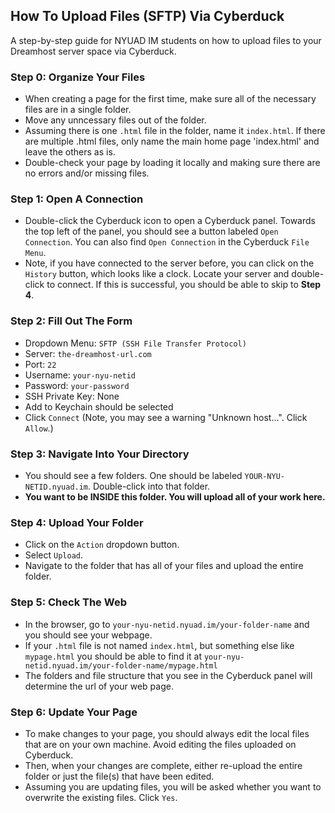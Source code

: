How To Upload Files (SFTP) Via Cyberduck
----------------------------------------

A step-by-step guide for NYUAD IM students on how to upload files to your Dreamhost server space via Cyberduck.

### Step 0: Organize Your Files
* When creating a page for the first time, make sure all of the necessary files are in a single folder.
* Move any unncessary files out of the folder.
* Assuming there is one `.html` file in the folder, name it `index.html`. If there are multiple .html files, only name the main home page 'index.html' and leave the others as is. 
* Double-check your page by loading it locally and making sure there are no errors and/or missing files.

### Step 1: Open A Connection 
* Double-click the Cyberduck icon to open a Cyberduck panel. Towards the top left of the panel, you should see a button labeled `Open Connection`. You can also find `Open Connection` in the Cyberduck `File Menu`.
* Note, if you have connected to the server before, you can click on the `History` button, which looks like a clock. Locate your server and double-click to connect. If this is successful, you should be able to skip to **Step 4**.

### Step 2: Fill Out The Form
* Dropdown Menu: `SFTP (SSH File Transfer Protocol)`
* Server: `the-dreamhost-url.com`
* Port: `22`
* Username: `your-nyu-netid`
* Password: `your-password`
* SSH Private Key: None
* Add to Keychain should be selected
* Click `Connect` (Note, you may see a warning "Unknown host...". Click `Allow`.)

### Step 3: Navigate Into Your Directory
* You should see a few folders. One should be labeled `YOUR-NYU-NETID.nyuad.im`. Double-click into that folder.
* **You want to be INSIDE this folder. You will upload all of your work here.**

### Step 4: Upload Your Folder
* Click on the `Action` dropdown button.
* Select `Upload`.
* Navigate to the folder that has all of your files and upload the entire folder.

### Step 5: Check The Web
* In the browser, go to `your-nyu-netid.nyuad.im/your-folder-name` and you should see your webpage.
* If your `.html` file is not named `index.html`, but something else like `mypage.html` you should be able to find it at `your-nyu-netid.nyuad.im/your-folder-name/mypage.html`
* The folders and file structure that you see in the Cyberduck panel will determine the url of your web page.

### Step 6: Update Your Page
* To make changes to your page, you should always edit the local files that are on your own machine. Avoid editing the files uploaded on Cyberduck. 
* Then, when your changes are complete, either re-upload the entire folder or just the file(s) that have been edited.
* Assuming you are updating files, you will be asked whether you want to overwrite the existing files. Click `Yes`.


